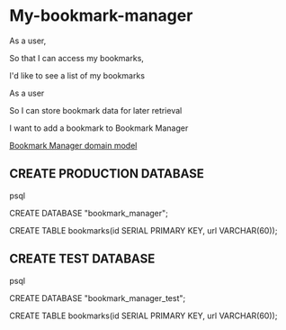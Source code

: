 # My-bookmark-manager
As a user, 

So that I can access my bookmarks, 

I'd like to see a list of my bookmarks


As a user

So I can store bookmark data for later retrieval

I want to add a bookmark to Bookmark Manager

[Bookmark Manager domain model](./bookmark_manager_1.png)

## CREATE PRODUCTION DATABASE
psql

CREATE DATABASE "bookmark_manager";

CREATE TABLE bookmarks(id SERIAL PRIMARY KEY, url VARCHAR(60));

## CREATE TEST DATABASE
psql

CREATE DATABASE "bookmark_manager_test";

CREATE TABLE bookmarks(id SERIAL PRIMARY KEY, url VARCHAR(60));
